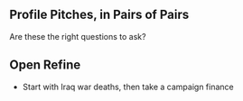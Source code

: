   
## Profile Pitches, in Pairs of Pairs

Are these the right questions to ask?

## Open Refine

* Start with Iraq war deaths, then take a campaign finance  
